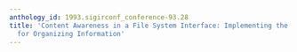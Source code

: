 ```yaml
---
anthology_id: 1993.sigirconf_conference-93.28
title: 'Content Awareness in a File System Interface: Implementing the ''Pile'' Metaphor
  for Organizing Information'
---
```

